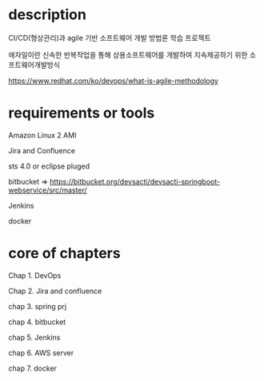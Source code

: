 # description
 CI/CD(형상관리)과 agile 기반 소프트웨어 개발 방법론 학습 프로젝트

애자일이란 신속한 반복작업을 통해 상용소프트웨어를 개발하여 지속제공하기 위한 소프트웨어개발방식

https://www.redhat.com/ko/devops/what-is-agile-methodology

# requirements or tools
Amazon Linux 2 AMI
 
Jira and Confluence
 
sts 4.0 or eclipse pluged
 
bitbucket => https://bitbucket.org/devsacti/devsacti-springboot-webservice/src/master/ 
 
Jenkins
 
docker
 
 
# core of chapters
Chap 1. DevOps

Chap 2. Jira and confluence

chap 3. spring prj

chap 4. bitbucket

chap 5. Jenkins

chap 6. AWS server

chap 7. docker
